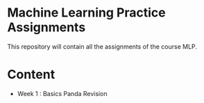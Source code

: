 # Machine Learning Practice Assignments

This repository will contain all the assignments of the course MLP.

# Content

- Week 1 : Basics Panda Revision
